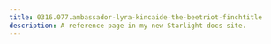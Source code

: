 ```yaml
---
title: 0316.077.ambassador-lyra-kincaide-the-beetriot-finchtitle
description: A reference page in my new Starlight docs site.
---
```

